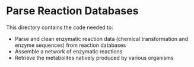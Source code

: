 # Parse Reaction Databases
This directory contains the code needed to:
- Parse and clean enzymatic reaction data (chemical transformation and enzyme sequences) from reaction databases
- Assemble a network of enzymatic reactions
- Retrieve the metabolites natively produced by various organisms


